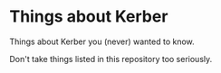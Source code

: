 # Things about Kerber
Things about Kerber you (never) wanted to know.

Don't take things listed in this repository too seriously.
